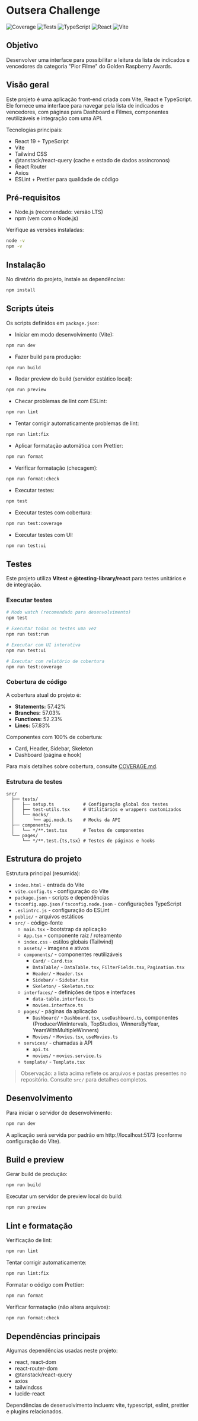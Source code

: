 # Outsera Challenge

![Coverage](https://img.shields.io/badge/coverage-57.83%25-yellow)
![Tests](https://img.shields.io/badge/tests-73%20passed-success)
![TypeScript](https://img.shields.io/badge/TypeScript-5.9-blue)
![React](https://img.shields.io/badge/React-19.1-61dafb)
![Vite](https://img.shields.io/badge/Vite-7.1-646cff)

## Objetivo

Desenvolver uma interface para possibilitar a leitura da lista de indicados e vencedores da categoria "Pior Filme" do Golden Raspberry Awards.

## Visão geral

Este projeto é uma aplicação front-end criada com Vite, React e TypeScript. Ele fornece uma interface para navegar pela lista de indicados e vencedores, com páginas para Dashboard e Filmes, componentes reutilizáveis e integração com uma API.

Tecnologias principais:

- React 19 + TypeScript
- Vite
- Tailwind CSS
- @tanstack/react-query (cache e estado de dados assíncronos)
- React Router
- Axios
- ESLint + Prettier para qualidade de código

## Pré-requisitos

- Node.js (recomendado: versão LTS)
- npm (vem com o Node.js)

Verifique as versões instaladas:

```bash
node -v
npm -v
```

## Instalação

No diretório do projeto, instale as dependências:

```bash
npm install
```

## Scripts úteis

Os scripts definidos em `package.json`:

- Iniciar em modo desenvolvimento (Vite):

```bash
npm run dev
```

- Fazer build para produção:

```bash
npm run build
```

- Rodar preview do build (servidor estático local):

```bash
npm run preview
```

- Checar problemas de lint com ESLint:

```bash
npm run lint
```

- Tentar corrigir automaticamente problemas de lint:

```bash
npm run lint:fix
```

- Aplicar formatação automática com Prettier:

```bash
npm run format
```

- Verificar formatação (checagem):

```bash
npm run format:check
```

- Executar testes:

```bash
npm test
```

- Executar testes com cobertura:

```bash
npm run test:coverage
```

- Executar testes com UI:

```bash
npm run test:ui
```

## Testes

Este projeto utiliza **Vitest** e **@testing-library/react** para testes unitários e de integração.

### Executar testes

```bash
# Modo watch (recomendado para desenvolvimento)
npm test

# Executar todos os testes uma vez
npm run test:run

# Executar com UI interativa
npm run test:ui

# Executar com relatório de cobertura
npm run test:coverage
```

### Cobertura de código

A cobertura atual do projeto é:

- **Statements:** 57.42%
- **Branches:** 57.03%
- **Functions:** 52.23%
- **Lines:** 57.83%

Componentes com 100% de cobertura:

- Card, Header, Sidebar, Skeleton
- Dashboard (página e hook)

Para mais detalhes sobre cobertura, consulte [COVERAGE.md](./COVERAGE.md).

### Estrutura de testes

```
src/
  ├── tests/
  │   ├── setup.ts           # Configuração global dos testes
  │   ├── test-utils.tsx     # Utilitários e wrappers customizados
  │   └── mocks/
  │       └── api.mock.ts    # Mocks da API
  ├── components/
  │   └── */**.test.tsx      # Testes de componentes
  └── pages/
      └── */**.test.{ts,tsx} # Testes de páginas e hooks
```

## Estrutura do projeto

Estrutura principal (resumida):

- `index.html` - entrada do Vite
- `vite.config.ts` - configuração do Vite
- `package.json` - scripts e dependências
- `tsconfig.app.json` / `tsconfig.node.json` - configurações TypeScript
- `.eslintrc.js` - configuração do ESLint
- `public/` - arquivos estáticos
- `src/` - código-fonte
  - `main.tsx` - bootstrap da aplicação
  - `App.tsx` - componente raiz / roteamento
  - `index.css` - estilos globais (Tailwind)
  - `assets/` - imagens e ativos
  - `components/` - componentes reutilizáveis
    - `Card/` - `Card.tsx`
    - `DataTable/` - `DataTable.tsx`, `FilterFields.tsx`, `Pagination.tsx`
    - `Header/` - `Header.tsx`
    - `Sidebar/` - `Sidebar.tsx`
    - `Skeleton/` - `Skeleton.tsx`
  - `interfaces/` - definições de tipos e interfaces
    - `data-table.interface.ts`
    - `movies.interface.ts`
  - `pages/` - páginas da aplicação
    - `Dashboard/` - `Dashboard.tsx`, `useDashboard.ts`, componentes (ProducerWinIntervals, TopStudios, WinnersByYear, YearsWithMultipleWinners)
    - `Movies/` - `Movies.tsx`, `useMovies.ts`
  - `services/` - chamadas à API
    - `api.ts`
    - `movies/` - `movies.service.ts`
  - `template/` - `Template.tsx`

> Observação: a lista acima reflete os arquivos e pastas presentes no repositório. Consulte `src/` para detalhes completos.

## Desenvolvimento

Para iniciar o servidor de desenvolvimento:

```bash
npm run dev
```

A aplicação será servida por padrão em http://localhost:5173 (conforme configuração do Vite).

## Build e preview

Gerar build de produção:

```bash
npm run build
```

Executar um servidor de preview local do build:

```bash
npm run preview
```

## Lint e formatação

Verificação de lint:

```bash
npm run lint
```

Tentar corrigir automaticamente:

```bash
npm run lint:fix
```

Formatar o código com Prettier:

```bash
npm run format
```

Verificar formatação (não altera arquivos):

```bash
npm run format:check
```

## Dependências principais

Algumas dependências usadas neste projeto:

- react, react-dom
- react-router-dom
- @tanstack/react-query
- axios
- tailwindcss
- lucide-react

Dependências de desenvolvimento incluem: vite, typescript, eslint, prettier e plugins relacionados.
